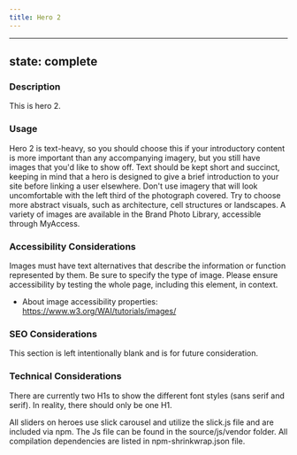 ```yaml
---
title: Hero 2
---
```


---
state: complete
---

### Description
This is hero 2.

### Usage
Hero 2 is text-heavy, so you should choose this if your introductory content is more important than any accompanying imagery, but you still have images that you'd like to show off. Text should be kept short and succinct, keeping in mind that a hero is designed to give a brief introduction to your site before linking a user elsewhere. Don't use imagery that will look uncomfortable with the left third of the photograph covered. Try to choose more abstract visuals, such as architecture, cell structures or landscapes. A variety of images are available in the Brand Photo Library, accessible through MyAccess.

### Accessibility Considerations
Images must have text alternatives that describe the information or function represented by them. Be sure to specify the type of image. Please ensure accessibility by testing the whole page, including this element, in context.

* About image accessibility properties: https://www.w3.org/WAI/tutorials/images/

### SEO Considerations
This section is left intentionally blank and is for future consideration.

### Technical Considerations
There are currently two H1s to show the different font styles (sans serif and serif). In reality, there should only be one H1.

All sliders on heroes use slick carousel and utilize the slick.js file and are included via npm. The Js file can be found in the source/js/vendor folder.  All compilation dependencies are listed in npm-shrinkwrap.json file.
